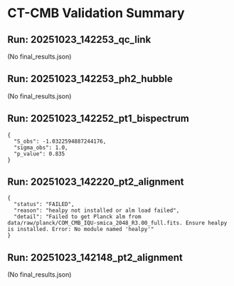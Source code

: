 # CT-CMB Validation Summary


## Run: 20251023_142253_qc_link

(No final_results.json)

## Run: 20251023_142253_ph2_hubble

(No final_results.json)

## Run: 20251023_142252_pt1_bispectrum

```
{
  "S_obs": -1.0322594887244176,
  "sigma_obs": 1.0,
  "p_value": 0.835
}
```

## Run: 20251023_142220_pt2_alignment

```
{
  "status": "FAILED",
  "reason": "healpy not installed or alm load failed",
  "detail": "Failed to get Planck alm from data/raw/planck/COM_CMB_IQU-smica_2048_R3.00_full.fits. Ensure healpy is installed. Error: No module named 'healpy'"
}
```

## Run: 20251023_142148_pt2_alignment

(No final_results.json)